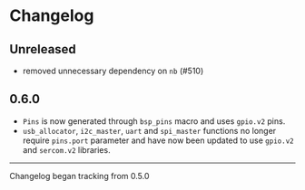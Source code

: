 # Changelog

## Unreleased

* removed unnecessary dependency on `nb` (#510)

## 0.6.0

* `Pins` is now generated through `bsp_pins` macro and uses `gpio.v2` pins.
* `usb_allocator`, `i2c_master`, `uart` and `spi_master` functions no longer require `pins.port` parameter and have now been updated to use `gpio.v2` and `sercom.v2` libraries.

---

Changelog began tracking from 0.5.0
